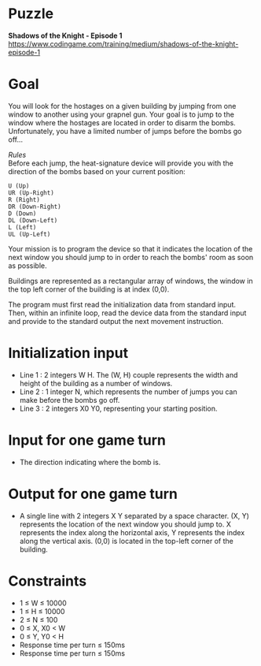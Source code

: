 # Puzzle
**Shadows of the Knight - Episode 1** https://www.codingame.com/training/medium/shadows-of-the-knight-episode-1

# Goal
You will look for the hostages on a given building by jumping from one window to another using your grapnel gun. Your goal is to jump to the window where the hostages are located in order to disarm the bombs. Unfortunately, you have a limited number of jumps before the bombs go off...
  
*Rules*  
Before each jump, the heat-signature device will provide you with the direction of the bombs based on your current position:
```
U (Up)
UR (Up-Right)
R (Right)
DR (Down-Right)
D (Down)
DL (Down-Left)
L (Left)
UL (Up-Left)
```

Your mission is to program the device so that it indicates the location of the next window you should jump to in order to reach the bombs' room as soon as possible.

Buildings are represented as a rectangular array of windows, the window in the top left corner of the building is at index (0,0).

The program must first read the initialization data from standard input. Then, within an infinite loop, read the device data from the standard input and provide to the standard output the next movement instruction.

# Initialization input
* Line 1 : 2 integers W H. The (W, H) couple represents the width and height of the building as a number of windows.
* Line 2 : 1 integer N, which represents the number of jumps you can make before the bombs go off.
* Line 3 : 2 integers X0 Y0, representing your starting position.

# Input for one game turn
* The direction indicating where the bomb is.

# Output for one game turn
* A single line with 2 integers X Y separated by a space character. (X, Y) represents the location of the next window you should jump to. X represents the index along the horizontal axis, Y represents the index along the vertical axis. (0,0) is located in the top-left corner of the building.

# Constraints
* 1 ≤ W ≤ 10000
* 1 ≤ H ≤ 10000
* 2 ≤ N ≤ 100
* 0 ≤ X, X0 < W
* 0 ≤ Y, Y0 < H
* Response time per turn ≤ 150ms
* Response time per turn ≤ 150ms
